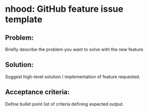# nhood: GitHub feature issue template

## Problem:

Briefly describe the problem you want to solve with the new feature.

## Solution:

Suggest high-level solution / implementation of feature requested.

## Acceptance criteria:

Define bullet point list of criteria defining expected output.